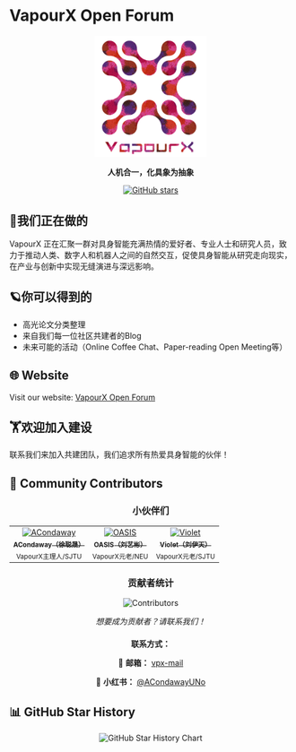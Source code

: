 # VapourX Open Forum

<div align="center">
  <img src="assets/vapourx-logo.png" alt="VapourX Logo" width="200" height="auto">

  <p><strong>人机合一，化具象为抽象</strong></p>

  <p>
    <a href="https://github.com/ACondaway/vapourx/stargazers">
      <img src="https://img.shields.io/github/stars/ACondaway/vapourx?style=social" alt="GitHub stars">
    </a>
  </p>
</div>




## 🚀我们正在做的

VapourX 正在汇聚一群对具身智能充满热情的爱好者、专业人士和研究人员，致力于推动人类、数字人和机器人之间的自然交互，促使具身智能从研究走向现实，在产业与创新中实现无缝演进与深远影响。

## 🪐你可以得到的

- 高光论文分类整理
- 来自我们每一位社区共建者的Blog
- 未来可能的活动（Online Coffee Chat、Paper-reading Open Meeting等）

## 🌐 Website

Visit our website: [VapourX Open Forum](https://acondaway.github.io/vapourx/)

## 🏋️欢迎加入建设

联系我们来加入共建团队，我们追求所有热爱具身智能的伙伴！

## 👥 Community Contributors

<div align="center">
  <h3>小伙伴们</h3>

  <table>
    <tr>
      <td align="center">
        <a href="https://github.com/ACondaway">
          <img src="https://avatars.githubusercontent.com/ACondaway?v=4" width="100px;" alt="ACondaway"/>
          <br />
          <sub><b>ACondaway（徐聪晟）</b></sub>
        </a>
        <br />
        <sub>VapourX主理人/SJTU</sub>
      </td>
      <td align="center">
        <a href="https://github.com/10-OASIS-01">
          <img src="https://avatars.githubusercontent.com/u/125074201?v=4" width="100px;" alt="OASIS"/>
          <br />
          <sub><b>OASIS（刘艺彬）</b></sub>
        </a>
        <br />
        <sub>VapourX元老/NEU</sub>
      </td>
      <td align="center">
        <a href="https://github.com/VioletEvar">
          <img src="https://avatars.githubusercontent.com/u/113980234?v=4" width="100px;" alt="Violet"/>
          <br />
          <sub><b>Violet（刘伊天）</b></sub>
        </a>
        <br />
        <sub>VapourX元老/SJTU</sub>
      </td>
    </tr>
  </table>

  <h3>贡献者统计</h3>
  <img src="https://contrib.rocks/image?repo=ACondaway/vapourx" alt="Contributors" />

  <p><em>想要成为贡献者？请联系我们！</em></p>

  <div style="margin-top: 20px;">
    <p><strong>联系方式：</strong></p>
    <p>
      📧 <strong>邮箱：</strong> <a href="mailto:acondaway@sjtu.edu.cn">vpx-mail</a>
    </p>
    <p>
      📱 <strong>小红书：</strong> <a href="https://www.xiaohongshu.com/user/profile/645fc2f60000000029014a80?xsec_token=YBr2weXWhfZAtQcADkrSlIJu0brI4Swl_YI5E_P87nf2A=&xsec_source=app_share&xhsshare=CopyLink&appuid=645fc2f60000000029014a80&apptime=1754037228&share_id=92ba06a8d77342a1a79de3e7837c18d0" target="_blank">@ACondawayUNo</a>
    </p>
  </div>
</div>

## 📊 GitHub Star History

<div align="center">
  <img src="https://api.star-history.com/svg?repos=ACondaway/vapourx&type=Date" alt="GitHub Star History Chart" width="300" height="auto" style="max-width: 100%; height: auto;">
</div>



